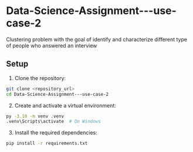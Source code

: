 # Data-Science-Assignment---use-case-2
Clustering problem with the goal of identify and characterize different type of people who answered an interview

## Setup
1. Clone the repository:
```bash
git clone <repository_url>
cd Data-Science-Assignment---use-case-2
```

2. Create and activate a virtual environment:
```bash
py -3.10 -m venv .venv
.venv\Scripts\activate  # On Windows
```

3. Install the required dependencies:
```bash
pip install -r requirements.txt
```